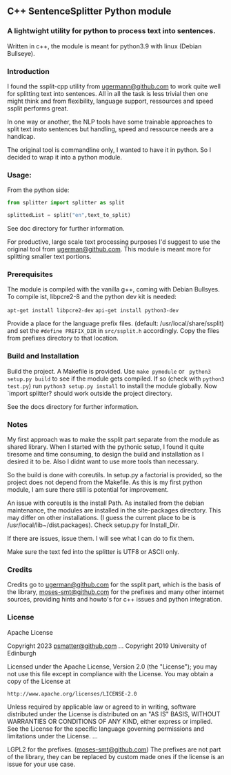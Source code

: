 ## C++ SentenceSplitter Python module

### A lightwight utility for python to process text into sentences.

Written in c++, the module is meant for python3.9 with linux (Debian Bullseye).

### Introduction

I found the ssplit-cpp utility from ugermann@github.com to work quite well for splitting text into sentences. All in all the task is less trivial then one might think and from flexibility, language support, ressources and speed ssplit performs great.

In one way or another, the NLP tools have some trainable approaches to split text insto sentences but handling, speed and ressource needs are a handicap. 

The original tool is commandline only, I wanted to have it in python. So I decided to wrap it into a python module. 


### Usage:

From the python side: 

```python
from splitter import splitter as split

splittedList = split("en",text_to_split)
```

See doc directory for further information. 

For productive, large scale text processing purposes I'd suggest to use the original tool from ugerman@github.com. This module is meant more for splitting smaller text portions. 

### Prerequisites

The module is compiled with the vanilla g++, coming with Debian Bullsyes. To compile ist, libpcre2-8 and the python dev kit is needed:

`apt-get install libpcre2-dev` 
`api-get install python3-dev`

Provide a place for the language prefix files. (default: /usr/local/share/ssplit) and set the `#define PREFIX_DIR` in `src/ssplit.h` accordingly. Copy the files from prefixes directory to that location. 


### Build and Installation

Build the project. A Makefile is provided. Use `make pymodule` or  ` python3 setup.py build` to see if the module gets compiled. If so (check with `python3 test.py`) run `python3 setup.py install` to install the module globally. Now `import splitter? should work outside the project directory. 

See the docs directory for further information. 

### Notes

My first approach was to make the ssplit part separate from the module as shared library. When I started with the pythonic setup, I found it quite tiresome and time consuming, to design the build and installation as I desired it to be. Also I didnt want to use more tools than necessary.  

So the build is done with coreutils. In setup.py a factorial is provided, so the project does not depend from the Makefile. As this is my first python module, I am sure there still is potential for improvement. 

An issue with coreutils is the install Path. As installed from the debian maintenance, the modules are installed in the site-packages directory. This may differ on other installations. (I guess the current place to be is /usr/local/lib~/dist.packages). Check setup.py for Install_Dir. 


If there are issues, issue them. I will see what I can do to fix them. 

Make sure the text fed into the splitter is UTF8 or ASCII only. 


### Credits

Credits go to ugerman@github.com for the ssplit part, which is the basis of the library, moses-smt@github.com for the prefixes and many other internet sources, providing hints and howto's for c++ issues and python integration. 

### License

Apache License 

   Copyright 2023 psmatter@github.com 
   ...
   Copyright 2019 University of Edinburgh

   Licensed under the Apache License, Version 2.0 (the "License");
   you may not use this file except in compliance with the License.
   You may obtain a copy of the License at

    http://www.apache.org/licenses/LICENSE-2.0

   Unless required by applicable law or agreed to in writing, software
   distributed under the License is distributed on an "AS IS" BASIS,
   WITHOUT WARRANTIES OR CONDITIONS OF ANY KIND, either express or implied.
   See the License for the specific language governing permissions and
   limitations under the License.
   ...

   LGPL2 for the prefixes. (moses-smt@github.com)
   The prefixes are not part of the library, they can be replaced by
   custom made ones if the license is an issue for your use case.



